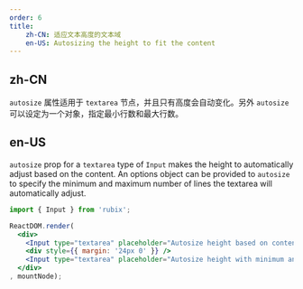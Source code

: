 ```yaml
---
order: 6
title:
    zh-CN: 适应文本高度的文本域
    en-US: Autosizing the height to fit the content
---
```


## zh-CN

`autosize` 属性适用于 `textarea` 节点，并且只有高度会自动变化。另外 `autosize` 可以设定为一个对象，指定最小行数和最大行数。

## en-US

`autosize` prop for a `textarea` type of `Input` makes the height to automatically adjust based on the content.
An options object can be provided to `autosize` to specify the minimum and maximum number of lines the textarea will automatically adjust.


````jsx
import { Input } from 'rubix';

ReactDOM.render(
  <div>
    <Input type="textarea" placeholder="Autosize height based on content lines" autosize />
    <div style={{ margin: '24px 0' }} />
    <Input type="textarea" placeholder="Autosize height with minimum and maximum number of lines" autosize={{ minRows: 2, maxRows: 6 }} />
  </div>
, mountNode);
````
